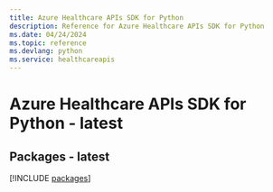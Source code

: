 ```yaml
---
title: Azure Healthcare APIs SDK for Python
description: Reference for Azure Healthcare APIs SDK for Python
ms.date: 04/24/2024
ms.topic: reference
ms.devlang: python
ms.service: healthcareapis
---
```

# Azure Healthcare APIs SDK for Python - latest
## Packages - latest
[!INCLUDE [packages](healthcare-apis-index.md)]